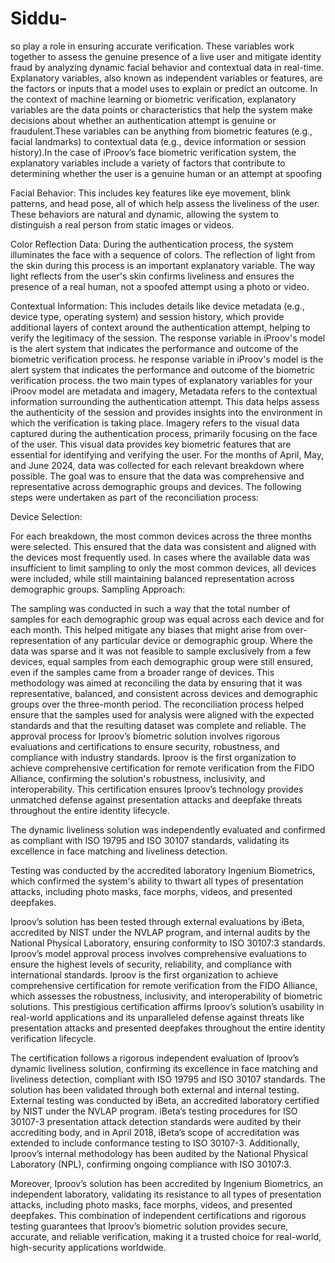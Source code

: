 # Siddu-
so play a role in ensuring accurate verification. These variables work together to assess the genuine presence of a live user and mitigate identity fraud by analyzing dynamic facial behavior and contextual data in real-time.
Explanatory variables, also known as independent variables or features, are the factors or inputs that a model uses to explain or predict an outcome. In the context of machine learning or biometric verification, explanatory variables are the data points or characteristics that help the system make decisions about whether an authentication attempt is genuine or fraudulent.These variables can be anything from biometric features (e.g., facial landmarks) to contextual data (e.g., device information or session history).In the case of iProov’s face biometric verification system, the explanatory variables include a variety of factors that contribute to determining whether the user is a genuine human or an attempt at spoofing

Facial Behavior: This includes key features like eye movement, blink patterns, and head pose, all of which help assess the liveliness of the user. These behaviors are natural and dynamic, allowing the system to distinguish a real person from static images or videos.

Color Reflection Data: During the authentication process, the system illuminates the face with a sequence of colors. The reflection of light from the skin during this process is an important explanatory variable. The way light reflects from the user's skin confirms liveliness and ensures the presence of a real human, not a spoofed attempt using a photo or video.

Contextual Information: This includes details like device metadata (e.g., device type, operating system) and session history, which provide additional layers of context around the authentication attempt, helping to verify the legitimacy of the session.
The response variable in iProov's model is the alert system that indicates the performance and outcome of the biometric verification process.
he response variable in iProov's model is the alert system that indicates the performance and outcome of the biometric verification process. 
the two main types of explanatory variables for your iProov model are metadata and imagery, 
Metadata refers to the contextual information surrounding the authentication attempt. This data helps assess the authenticity of the session and provides insights into the environment in which the verification is taking place.
Imagery refers to the visual data captured during the authentication process, primarily focusing on the face of the user. This visual data provides key biometric features that are essential for identifying and verifying the user.
For the months of April, May, and June 2024, data was collected for each relevant breakdown where possible. The goal was to ensure that the data was comprehensive and representative across demographic groups and devices. The following steps were undertaken as part of the reconciliation process:

Device Selection:

For each breakdown, the most common devices across the three months were selected. This ensured that the data was consistent and aligned with the devices most frequently used.
In cases where the available data was insufficient to limit sampling to only the most common devices, all devices were included, while still maintaining balanced representation across demographic groups.
Sampling Approach:

The sampling was conducted in such a way that the total number of samples for each demographic group was equal across each device and for each month. This helped mitigate any biases that might arise from over-representation of any particular device or demographic group.
Where the data was sparse and it was not feasible to sample exclusively from a few devices, equal samples from each demographic group were still ensured, even if the samples came from a broader range of devices.
This methodology was aimed at reconciling the data by ensuring that it was representative, balanced, and consistent across devices and demographic groups over the three-month period. The reconciliation process helped ensure that the samples used for analysis were aligned with the expected standards and that the resulting dataset was complete and reliable.
The approval process for Iproov’s biometric solution involves rigorous evaluations and certifications to ensure security, robustness, and compliance with industry standards. Iproov is the first organization to achieve comprehensive certification for remote verification from the FIDO Alliance, confirming the solution's robustness, inclusivity, and interoperability. This certification ensures Iproov’s technology provides unmatched defense against presentation attacks and deepfake threats throughout the entire identity lifecycle.

The dynamic liveliness solution was independently evaluated and confirmed as compliant with ISO 19795 and ISO 30107 standards, validating its excellence in face matching and liveliness detection.

Testing was conducted by the accredited laboratory Ingenium Biometrics, which confirmed the system's ability to thwart all types of presentation attacks, including photo masks, face morphs, videos, and presented deepfakes.

Iproov’s solution has been tested through external evaluations by iBeta, accredited by NIST under the NVLAP program, and internal audits by the National Physical Laboratory, ensuring conformity to ISO 30107:3 standards.
Iproov’s model approval process involves comprehensive evaluations to ensure the highest levels of security, reliability, and compliance with international standards. Iproov is the first organization to achieve comprehensive certification for remote verification from the FIDO Alliance, which assesses the robustness, inclusivity, and interoperability of biometric solutions. This prestigious certification affirms Iproov’s solution’s usability in real-world applications and its unparalleled defense against threats like presentation attacks and presented deepfakes throughout the entire identity verification lifecycle.

The certification follows a rigorous independent evaluation of Iproov’s dynamic liveliness solution, confirming its excellence in face matching and liveliness detection, compliant with ISO 19795 and ISO 30107 standards. The solution has been validated through both external and internal testing. External testing was conducted by iBeta, an accredited laboratory certified by NIST under the NVLAP program. iBeta’s testing procedures for ISO 30107-3 presentation attack detection standards were audited by their accrediting body, and in April 2018, iBeta’s scope of accreditation was extended to include conformance testing to ISO 30107-3. Additionally, Iproov’s internal methodology has been audited by the National Physical Laboratory (NPL), confirming ongoing compliance with ISO 30107:3.

Moreover, Iproov’s solution has been accredited by Ingenium Biometrics, an independent laboratory, validating its resistance to all types of presentation attacks, including photo masks, face morphs, videos, and presented deepfakes. This combination of independent certifications and rigorous testing guarantees that Iproov’s biometric solution provides secure, accurate, and reliable verification, making it a trusted choice for real-world, high-security applications worldwide.

